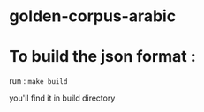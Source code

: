 # golden-corpus-arabic

# To build the json format :

run : `make build`

you'll find it in build directory

